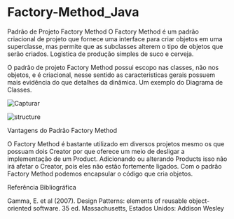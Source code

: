 # Factory-Method_Java
Padrão de Projeto Factory Method
O Factory Method é um padrão criacional de projeto que fornece uma interface para criar objetos em uma superclasse, mas permite que as subclasses alterem o tipo de objetos que serão criados. Logistica de produção simples de suco e cerveja. 

O padrão de projeto Factory Method possui escopo nas classes, não nos objetos, e é criacional, nesse sentido as caracteristicas gerais possuem mais evidência do que detalhes da dinâmica. Um exemplo do Diagrama de Classes. 


![Capturar](https://user-images.githubusercontent.com/105131119/167274336-e26fb461-6825-4fa3-90f7-2ae7cbd41d9a.PNG)



![structure](https://user-images.githubusercontent.com/105131119/167273353-94bff1f7-1482-46a1-81cd-37dc0a761e59.png)


Vantagens do Padrão Factory Method


O Factory Method é bastante utilizado em diversos projetos mesmo os que possuam dois Creator por que  oferece um meio de desligar a implementação de um Product. Adicionando ou alterando Products isso não irá afetar o Creator, pois eles não estão fortemente ligados. Com o padrão Factory Method podemos encapsular o código que cria objetos.

Referência Bibliográfica

Gamma, E. et al (2007). Design Patterns: elements of reusable object-oriented software. 35 ed. Massachusetts, Estados Unidos: Addison Wesley



